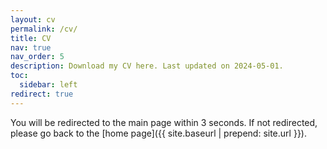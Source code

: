 ```yaml
---
layout: cv
permalink: /cv/
title: CV
nav: true
nav_order: 5
description: Download my CV here. Last updated on 2024-05-01.
toc:
  sidebar: left
redirect: true
---
```


<meta http-equiv="refresh" content="3; url={{ site.baseurl }}" />

<script>
  window.onload = function() {
    window.open("{{ site.baseurl }}/assets/pdf/HemantCV.pdf", "_blank");
  };
</script>

<p>You will be redirected to the main page within 3 seconds. If not redirected, please go back to the [home page]({{ site.baseurl | prepend: site.url }}).</p>


